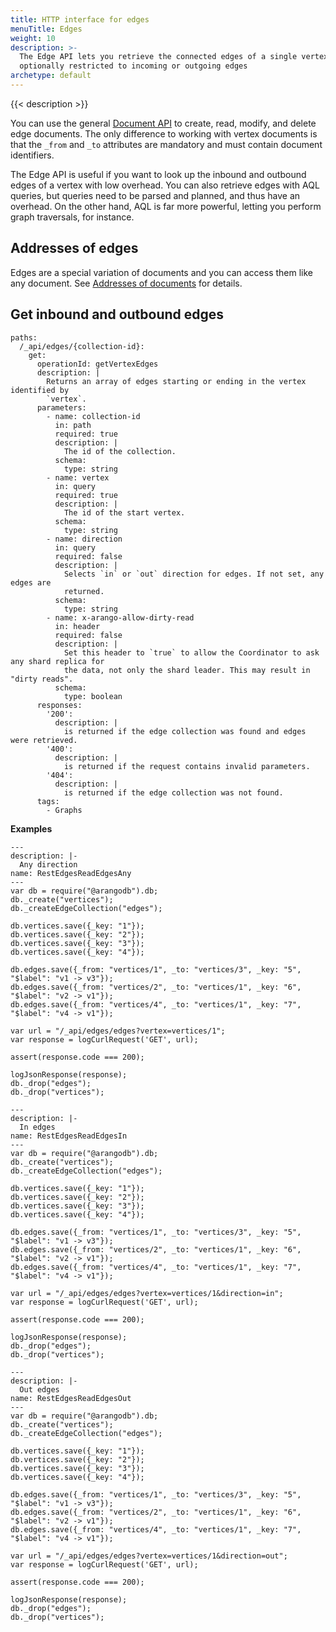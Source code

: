 ```yaml
---
title: HTTP interface for edges
menuTitle: Edges
weight: 10
description: >-
  The Edge API lets you retrieve the connected edges of a single vertex,
  optionally restricted to incoming or outgoing edges
archetype: default
---
```

{{< description >}}

You can use the general [Document API](../documents.md) to create,
read, modify, and delete edge documents. The only difference to working with
vertex documents is that the `_from` and `_to` attributes are mandatory and
must contain document identifiers.

The Edge API is useful if you want to look up the inbound and outbound edges of
a vertex with low overhead. You can also retrieve edges with AQL queries, but
queries need to be parsed and planned, and thus have an overhead. On the other
hand, AQL is far more powerful, letting you perform graph traversals, for
instance.

## Addresses of edges

Edges are a special variation of documents and you can access them like any
document. See [Addresses of documents](../documents.md#addresses-of-documents)
for details.


## Get inbound and outbound edges

```openapi
paths:
  /_api/edges/{collection-id}:
    get:
      operationId: getVertexEdges
      description: |
        Returns an array of edges starting or ending in the vertex identified by
        `vertex`.
      parameters:
        - name: collection-id
          in: path
          required: true
          description: |
            The id of the collection.
          schema:
            type: string
        - name: vertex
          in: query
          required: true
          description: |
            The id of the start vertex.
          schema:
            type: string
        - name: direction
          in: query
          required: false
          description: |
            Selects `in` or `out` direction for edges. If not set, any edges are
            returned.
          schema:
            type: string
        - name: x-arango-allow-dirty-read
          in: header
          required: false
          description: |
            Set this header to `true` to allow the Coordinator to ask any shard replica for
            the data, not only the shard leader. This may result in "dirty reads".
          schema:
            type: boolean
      responses:
        '200':
          description: |
            is returned if the edge collection was found and edges were retrieved.
        '400':
          description: |
            is returned if the request contains invalid parameters.
        '404':
          description: |
            is returned if the edge collection was not found.
      tags:
        - Graphs
```

**Examples**

```curl
---
description: |-
  Any direction
name: RestEdgesReadEdgesAny
---
var db = require("@arangodb").db;
db._create("vertices");
db._createEdgeCollection("edges");

db.vertices.save({_key: "1"});
db.vertices.save({_key: "2"});
db.vertices.save({_key: "3"});
db.vertices.save({_key: "4"});

db.edges.save({_from: "vertices/1", _to: "vertices/3", _key: "5", "$label": "v1 -> v3"});
db.edges.save({_from: "vertices/2", _to: "vertices/1", _key: "6", "$label": "v2 -> v1"});
db.edges.save({_from: "vertices/4", _to: "vertices/1", _key: "7", "$label": "v4 -> v1"});

var url = "/_api/edges/edges?vertex=vertices/1";
var response = logCurlRequest('GET', url);

assert(response.code === 200);

logJsonResponse(response);
db._drop("edges");
db._drop("vertices");
```

```curl
---
description: |-
  In edges
name: RestEdgesReadEdgesIn
---
var db = require("@arangodb").db;
db._create("vertices");
db._createEdgeCollection("edges");

db.vertices.save({_key: "1"});
db.vertices.save({_key: "2"});
db.vertices.save({_key: "3"});
db.vertices.save({_key: "4"});

db.edges.save({_from: "vertices/1", _to: "vertices/3", _key: "5", "$label": "v1 -> v3"});
db.edges.save({_from: "vertices/2", _to: "vertices/1", _key: "6", "$label": "v2 -> v1"});
db.edges.save({_from: "vertices/4", _to: "vertices/1", _key: "7", "$label": "v4 -> v1"});

var url = "/_api/edges/edges?vertex=vertices/1&direction=in";
var response = logCurlRequest('GET', url);

assert(response.code === 200);

logJsonResponse(response);
db._drop("edges");
db._drop("vertices");
```

```curl
---
description: |-
  Out edges
name: RestEdgesReadEdgesOut
---
var db = require("@arangodb").db;
db._create("vertices");
db._createEdgeCollection("edges");

db.vertices.save({_key: "1"});
db.vertices.save({_key: "2"});
db.vertices.save({_key: "3"});
db.vertices.save({_key: "4"});

db.edges.save({_from: "vertices/1", _to: "vertices/3", _key: "5", "$label": "v1 -> v3"});
db.edges.save({_from: "vertices/2", _to: "vertices/1", _key: "6", "$label": "v2 -> v1"});
db.edges.save({_from: "vertices/4", _to: "vertices/1", _key: "7", "$label": "v4 -> v1"});

var url = "/_api/edges/edges?vertex=vertices/1&direction=out";
var response = logCurlRequest('GET', url);

assert(response.code === 200);

logJsonResponse(response);
db._drop("edges");
db._drop("vertices");
```
